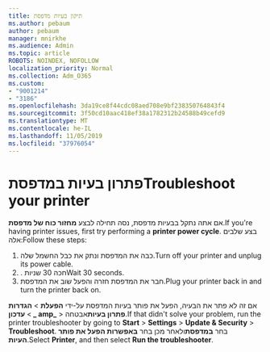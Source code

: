 ```yaml
---
title: תיקון בעיות מדפסת
ms.author: pebaum
author: pebaum
manager: mnirkhe
ms.audience: Admin
ms.topic: article
ROBOTS: NOINDEX, NOFOLLOW
localization_priority: Normal
ms.collection: Adm_O365
ms.custom:
- "9001214"
- "3186"
ms.openlocfilehash: 3da19ce8f44cdc08aed708e9bf238350764843f4
ms.sourcegitcommit: 3f50cd10aac418ef38a1782312b24588b49cefd9
ms.translationtype: MT
ms.contentlocale: he-IL
ms.lasthandoff: 11/05/2019
ms.locfileid: "37976054"
---
```

# <a name="troubleshoot-your-printer"></a><span data-ttu-id="3f798-102">פתרון בעיות במדפסת</span><span class="sxs-lookup"><span data-stu-id="3f798-102">Troubleshoot your printer</span></span>

<span data-ttu-id="3f798-103">אם אתה נתקל בבעיות מדפסת, נסה תחילה לבצע **מחזור כוח של מדפסת**.</span><span class="sxs-lookup"><span data-stu-id="3f798-103">If you're having printer issues, first try performing a **printer power cycle**.</span></span> <span data-ttu-id="3f798-104">בצע שלבים אלה:</span><span class="sxs-lookup"><span data-stu-id="3f798-104">Follow these steps:</span></span>

1. <span data-ttu-id="3f798-105">כבה את המדפסת ונתק את כבל החשמל שלה.</span><span class="sxs-lookup"><span data-stu-id="3f798-105">Turn off your printer and unplug its power cable.</span></span>
2. <span data-ttu-id="3f798-106">. חכה 30 שניות</span><span class="sxs-lookup"><span data-stu-id="3f798-106">Wait 30 seconds.</span></span>
3. <span data-ttu-id="3f798-107">חבר את המדפסת חזרה והפעל שוב את המדפסת.</span><span class="sxs-lookup"><span data-stu-id="3f798-107">Plug your printer back in and turn the printer back on.</span></span>

<span data-ttu-id="3f798-108">אם זה לא פתר את הבעיה, הפעל את פותר בעיות המדפסת על-ידי **הפעלת** > **הגדרות** > **עדכון _ amp_** > **פתרון בעיות**אבטחה.</span><span class="sxs-lookup"><span data-stu-id="3f798-108">If that didn't solve your problem, run the printer troubleshooter by going to **Start** > **Settings** > **Update & Security** > **Troubleshoot**.</span></span> <span data-ttu-id="3f798-109">בחר **במדפסת**ולאחר מכן בחר **באפשרות הפעל את פותר העיות**.</span><span class="sxs-lookup"><span data-stu-id="3f798-109">Select **Printer**, and then select **Run the troubleshooter**.</span></span>